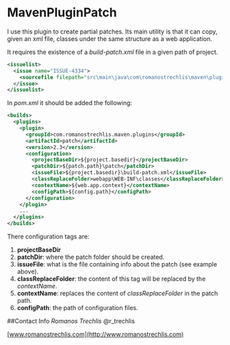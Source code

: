 # MavenPluginPatch

I use this plugin to create partial patches.
Its main utility is that it can copy, given an xml file, classes under the same structure as a web application.

It requires the existence of a *build-patch.xml* file in a given path of project.
```xml
<issuelist>
  <issue name="ISSUE-4334">
    <sourcefile filepath="src\main\java\com\romanostrechlis\maven\plugins\patch\BuildPatchClassMojo.java" />
  </issue>
</issuelist>
```

In *pom.xml* it should be added the following:
```xml
<builds>
  <plugins>
    <plugin>
      <groupId>com.romanostrechlis.maven.plugins</groupId>
      <artifactId>patch</artifactId>
      <version>2.3</version>
      <configuration>
        <projectBaseDir>${project.basedir}</projectBaseDir>
        <patchDir>${patch.path}\patch</patchDir>
        <issueFile>${project.basedir}\build-patch.xml</issueFile>
        <classReplaceFolder>webapp\WEB-INF\classes</classReplaceFolder>
        <contextName>${web.app.context}</contextName>
        <configPath>${config.path}</configPath>
      </configuration>
    </plugin>
    ...
  </plugins>
</builds>
```

There configuration tags are:

1. **projectBaseDir**
2. **patchDir**: where the patch folder should be created.
3. **issueFile**: what is the file containing info about the patch (see example above).
4. **classReplaceFolder**: the content of this tag will be replaced by the *contextName*.
5. **contextName**: replaces the content of *classReplaceFolder* in the patch path.
6. **configPath**: the path of configuration files.

##Contact Info
*Romanos Trechlis* @r_trechlis

[www.romanostrechlis.com](http://www.romanostrechlis.com)